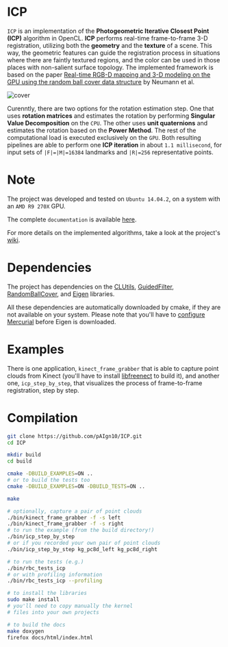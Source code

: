 # ICP
`ICP` is an implementation of the **Photogeometric Iterative Closest Point (ICP)** algorithm in OpenCL. **ICP** performs real-time frame-to-frame 3-D registration, utilizing both the **geometry** and the **texture** of a scene. This way, the geometric features can guide the registration process in situations where there are faintly textured regions, and the color can be used in those places with non-salient surface topology. The implemented framework is based on the paper [Real-time RGB-D mapping and 3-D modeling on the GPU using the random ball cover data structure](http://ieeexplore.ieee.org/xpl/login.jsp?tp=&arnumber=6130381&url=http%3A%2F%2Fieeexplore.ieee.org%2Fxpls%2Fabs_all.jsp%3Farnumber%3D6130381) by Neumann et al.

![cover](http://i76.photobucket.com/albums/j16/paign10/icp_step_by_step_zps7pvd5zhn.gif)

Curenntly, there are two options for the rotation estimation step. One that uses **rotation matrices** and estimates the rotation by performing **Singular Value Decomposition** on the `CPU`. The other uses **unit quaternions** and estimates the rotation based on the **Power Method**. The rest of the computational load is executed exclusively on the `GPU`. Both resulting pipelines are able to perform one **ICP iteration** in about `1.1 millisecond`, for input sets of `|F|=|M|=16384` landmarks and `|R|=256` representative points.

# Note
The project was developed and tested on `Ubuntu 14.04.2`, on a system with an `AMD R9 270X` GPU.

The complete `documentation` is available [here](http://icp.paign10.me).

For more details on the implemented algorithms, take a look at the project's [wiki](https://github.com/pAIgn10/ICP/wiki/Algorithms).

# Dependencies
The project has dependencies on the [CLUtils](https://github.com/pAIgn10/CLUtils), [GuidedFilter](https://github.com/pAIgn10/GuidedFilter), [RandomBallCover](https://github.com/pAIgn10/RandomBallCover), and [Eigen](http://eigen.tuxfamily.org/index.php?title=Main_Page) libraries.

All these dependencies are automatically downloaded by cmake, if they are not available on your system. Please note that you'll have to [configure Mercurial](http://eigen.tuxfamily.org/index.php?title=Mercurial) before Eigen is downloaded.

# Examples
There is one application, `kinect_frame_grabber` that is able to capture point clouds from Kinect (you'll have to install [libfreenect](https://github.com/OpenKinect/libfreenect) to build it), and another one, `icp_step_by_step`, that visualizes the process of frame-to-frame registration, step by step.

# Compilation

```bash
git clone https://github.com/pAIgn10/ICP.git
cd ICP

mkdir build
cd build

cmake -DBUILD_EXAMPLES=ON ..
# or to build the tests too
cmake -DBUILD_EXAMPLES=ON -DBUILD_TESTS=ON ..

make

# optionally, capture a pair of point clouds
./bin/kinect_frame_grabber -f -s left
./bin/kinect_frame_grabber -f -s right
# to run the example (from the build directory!)
./bin/icp_step_by_step
# or if you recorded your own pair of point clouds
./bin/icp_step_by_step kg_pc8d_left kg_pc8d_right

# to run the tests (e.g.)
./bin/rbc_tests_icp
# or with profiling information
./bin/rbc_tests_icp --profiling

# to install the libraries
sudo make install
# you'll need to copy manually the kernel 
# files into your own projects

# to build the docs
make doxygen
firefox docs/html/index.html
```
